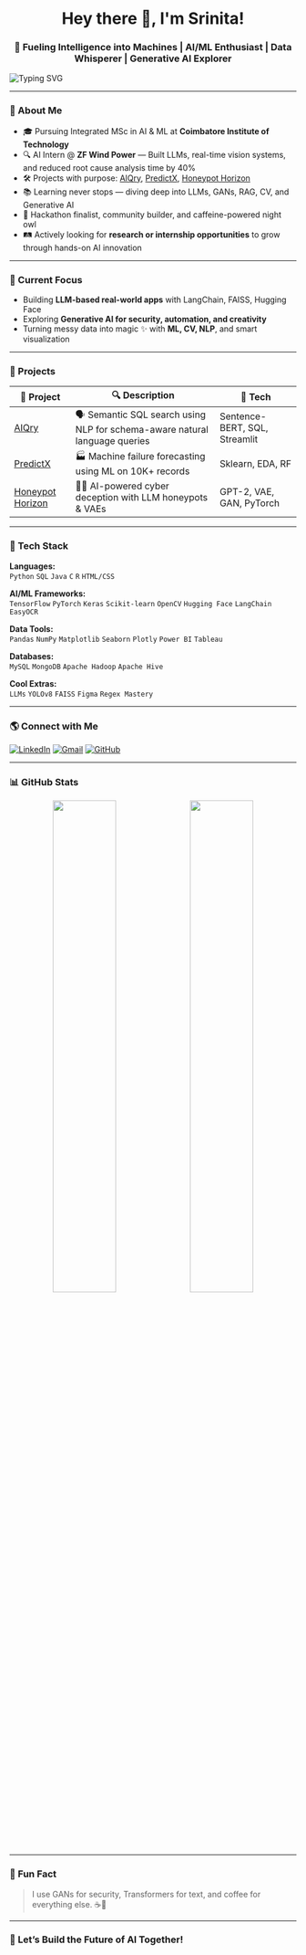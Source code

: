 <h1 align="center">Hey there 👋, I'm Srinita!</h1>
<h3 align="center">🚀 Fueling Intelligence into Machines | AI/ML Enthusiast | Data Whisperer | Generative AI Explorer</h3>

<img src="https://readme-typing-svg.herokuapp.com?font=Fira+Code&duration=2000&pause=100&color=F76C6C&center=true&vCenter=true&width=435&lines=Turning+Ideas+into+Intelligent+Solutions;Exploring+AI+that+Understands+the+World;Crafting+ML+Models+with+Purpose+%26+Precision" alt="Typing SVG" />

---

### 🧠 About Me
- 🎓 Pursuing Integrated MSc in AI & ML at **Coimbatore Institute of Technology**  
- 🔍 AI Intern @ **ZF Wind Power** — Built LLMs, real-time vision systems, and reduced root cause analysis time by 40%  
- 🛠️ Projects with purpose: [AIQry](#-projects), [PredictX](#-projects), [Honeypot Horizon](#-projects)  
- 📚 Learning never stops — diving deep into LLMs, GANs, RAG, CV, and Generative AI  
- 🧩 Hackathon finalist, community builder, and caffeine-powered night owl  
- 🛤️ Actively looking for **research or internship opportunities** to grow through hands-on AI innovation  

---

### 🚀 Current Focus
- Building **LLM-based real-world apps** with LangChain, FAISS, Hugging Face  
- Exploring **Generative AI for security, automation, and creativity**  
- Turning messy data into magic ✨ with **ML, CV, NLP**, and smart visualization  

---

### 🧩 Projects
| 🌟 Project | 🔍 Description | 🧠 Tech |
|-----------|----------------|--------|
| [AIQry](https://github.com/Srinita0106/Resume-Projects/blob/main/AIQry_Project.ipynb) | 🗣️ Semantic SQL search using NLP for schema-aware natural language queries | Sentence-BERT, SQL, Streamlit |
| [PredictX](https://github.com/Srinita0106/Projects/blob/main/Predictive_Maintanance1.ipynb) | 🏭 Machine failure forecasting using ML on 10K+ records | Sklearn, EDA, RF |
| [Honeypot Horizon](https://github.com/Srinita0106/Resume-Projects/blob/main/Honeypot_Horizon.ipynb) | 🕵️‍♀️ AI-powered cyber deception with LLM honeypots & VAEs | GPT-2, VAE, GAN, PyTorch |

---

### 🧰 Tech Stack

**Languages:**  
`Python` `SQL` `Java` `C` `R` `HTML/CSS`  

**AI/ML Frameworks:**  
`TensorFlow` `PyTorch` `Keras` `Scikit-learn` `OpenCV` `Hugging Face` `LangChain` `EasyOCR`

**Data Tools:**  
`Pandas` `NumPy` `Matplotlib` `Seaborn` `Plotly` `Power BI` `Tableau`

**Databases:**  
`MySQL` `MongoDB` `Apache Hadoop` `Apache Hive`

**Cool Extras:**  
`LLMs` `YOLOv8` `FAISS` `Figma` `Regex Mastery`

---

### 🌎 Connect with Me
[![LinkedIn](https://img.shields.io/badge/-LinkedIn-%230077B5?style=for-the-badge&logo=linkedin&logoColor=white)](https://www.linkedin.com/in/srinita-jayaraj) 
[![Gmail](https://img.shields.io/badge/-Gmail-D14836?style=for-the-badge&logo=gmail&logoColor=white)](mailto:jssrinita@gmail.com) 
[![GitHub](https://img.shields.io/badge/-GitHub-181717?style=for-the-badge&logo=github&logoColor=white)](https://github.com/Srinita0106)

---

### 📊 GitHub Stats
<div align="center">
  <img src="https://github-readme-stats.vercel.app/api?username=Srinita0106&theme=radical&show_icons=true&hide_border=false" width="47%"/>
  <img src="https://github-readme-stats.vercel.app/api/top-langs/?username=Srinita0106&layout=compact&theme=radical&hide_border=false" width="47%"/>
</div>

---

### 🧩 Fun Fact
> I use GANs for security, Transformers for text, and coffee for everything else. ☕🤖

---

### 🏁 Let’s Build the Future of AI Together!

<!-- Creative readme designed with ❤️ by ChatGPT + GPRM magic -->
